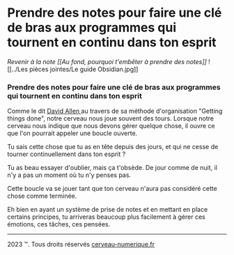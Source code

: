 # Prendre des notes pour faire une clé de bras aux programmes qui tournent en continu dans ton esprit
*Revenir à la note [[Au fond, pourquoi t'embêter à prendre des notes]]*
![[../Les pièces jointes/Le guide Obsidian.jpg]]

### Prendre des notes pour faire une clé de bras aux programmes qui tournent en continu dans ton esprit

Comme le dit [David Allen ](https://fr.wikipedia.org/wiki/David_Allen_(consultant)) au travers de sa méthode d'organisation "Getting things done", notre cerveau nous joue souvent des tours.
Lorsque notre cerveau nous indique que nous devons gérer quelque chose, il ouvre ce que l'on pourrait appeler une boucle ouverte.  

Tu sais cette chose que tu as en tête depuis des jours, et qui ne cesse de tourner continuellement dans ton esprit ? 

Tu as beau essayer d'oublier, mais ça t'obsède.
De jour comme de nuit, il n'y a pas un moment où tu n'y penses pas.

Cette boucle va se jouer tant que ton cerveau n'aura pas considéré cette chose comme terminée.  

Eh bien en ayant un système de prise de notes et en mettant en place certains principes, tu arriveras beaucoup plus facilement à gérer ces émotions, ces tâches, ces pensées.

---
2023 ™. Tous droits réservés [cerveau-numerique.fr](https://cerveau-numerique.fr/)